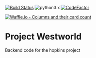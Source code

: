 [![Build Status](https://travis-ci.org/project-hopkins/Westworld.svg?branch=develop)](https://travis-ci.org/project-hopkins/Westworld) ![python3.x](https://img.shields.io/badge/python-3.x-brightgreen.svg) [![CodeFactor](https://www.codefactor.io/repository/github/kanaoreeves/keanufrombehind/badge)](https://www.codefactor.io/repository/github/kanaoreeves/keanufrombehind)


[![Waffle.io - Columns and their card count](https://badge.waffle.io/project-hopkins/Westworld.svg?columns=all)](http://waffle.io/project-hopkins/Westworld)


# Project Westworld
Backend code for the hopkins project
